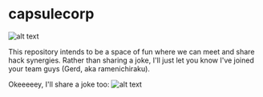 # capsulecorp


![alt text](http://static.flickr.com/13/14275490_d9910d0abd.jpg  "Chiste del dia")

This repository intends to be a space of fun where we can meet and share hack synergies.
Rather than sharing a joke, I'll just let you know I've joined your team guys (Gerd, aka ramenichiraku). 

Okeeeeey, I'll share a joke too: 
 ![alt text](https://www.google.es/search?q=hacker+jokes&espv=2&biw=1536&bih=774&source=lnms&tbm=isch&sa=X&ved=0ahUKEwiKseGNmYLKAhWHvRoKHY64ArwQ_AUIBigB#tbm=isch&q=computer+jokes&imgrc=UwaY4jJRrHpUzM%3A)
